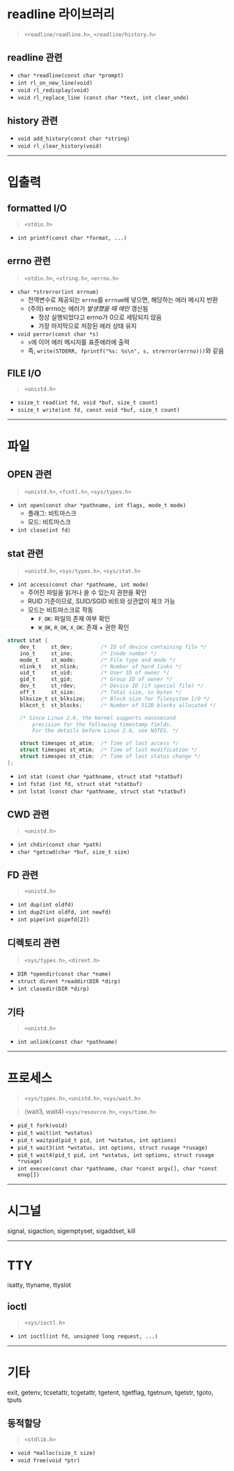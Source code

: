 # readline 라이브러리

> `<readline/readline.h>`, `<readline/history.h>`

## readline 관련

- `char *readline(const char *prompt)`
- `int rl_on_new_line(void)`
- `void rl_redisplay(void)`
- `void rl_replace_line (const char *text, int clear_undo)`

## history 관련

- `void add_history(const char *string)`
- `void rl_clear_history(void)`

---

# 입출력

## formatted I/O

> `<stdio.h>`

- `int printf(const char *format, ...)`

## errno 관련

> `<stdio.h>`, `<string.h>`, `<errno.h>`

- `char *strerror(int errnum)`
    - 전역변수로 제공되는 `errno`를 `errnum`에 넣으면, 해당하는 에러 메시지 반환
    - (주의) errno는 에러가 *발생했을 때 에만* 갱신됨
        - 정상 실행되었다고 errno가 0으로 세팅되지 않음
        - 가장 마지막으로 저장된 에러 상태 유지
- `void perror(const char *s)`
    - `s`에 이어 에러 메시지를 표준에러에 출력
    - 즉, `write(STDERR, fprintf("%s: %s\n", s, strerror(errno)))`와 같음

## FILE I/O

> `<unistd.h>`

- `ssize_t read(int fd, void *buf, size_t count)`
- `ssize_t write(int fd, const void *buf, size_t count)`

---

# 파일

## OPEN 관련

> `<unistd.h>`, `<fcntl.h>`, `<sys/types.h>`

- `int open(const char *pathname, int flags, mode_t mode)`
    - 플래그: 비트마스크
    - 모드: 비트마스크
- `int close(int fd)`

## stat 관련

> `<unistd.h>`, `<sys/types.h>`, `<sys/stat.h>`

- `int access(const char *pathname, int mode)`
    - 주어진 파일을 읽거나 쓸 수 있는지 권한을 확인
    - RUID 기준이므로, SUID/SGID 비트와 상관없이 체크 가능
    - 모드는 비트마스크로 작동
        - `F_OK`: 파일의 존재 여부 확인
        - `W_OK`, `R_OK`, `X_OK`: 존재 + 권한 확인

```c
struct stat {
    dev_t     st_dev;         /* ID of device containing file */
    ino_t     st_ino;         /* Inode number */
    mode_t    st_mode;        /* File type and mode */
    nlink_t   st_nlink;       /* Number of hard links */
    uid_t     st_uid;         /* User ID of owner */
    gid_t     st_gid;         /* Group ID of owner */
    dev_t     st_rdev;        /* Device ID (if special file) */
    off_t     st_size;        /* Total size, in bytes */
    blksize_t st_blksize;     /* Block size for filesystem I/O */
    blkcnt_t  st_blocks;      /* Number of 512B blocks allocated */

    /* Since Linux 2.6, the kernel supports nanosecond
        precision for the following timestamp fields.
        For the details before Linux 2.6, see NOTES. */

    struct timespec st_atim;  /* Time of last access */
    struct timespec st_mtim;  /* Time of last modification */
    struct timespec st_ctim;  /* Time of last status change */
};
```

- `int stat (const char *pathname, struct stat *statbuf)`
- `int fstat (int fd, struct stat *statbuf)`
- `int lstat (const char *pathname, struct stat *statbuf)`

## CWD 관련

> `<unistd.h>`

- `int chdir(const char *path)`
- `char *getcwd(char *buf, size_t size)`

## FD 관련

> `<unistd.h>`

- `int dup(int oldfd)`
- `int dup2(int oldfd, int newfd)`
- `int pipe(int pipefd[2])`

## 디렉토리 관련

> `<sys/types.h>`, `<dirent.h>`

- `DIR *opendir(const char *name)`
- `struct dirent *readdir(DIR *dirp)`
- `int closedir(DIR *dirp)`

## 기타

> `<unistd.h>`

- `int unlink(const char *pathname)`

---


# 프로세스

> `<sys/types.h>`, `<unistd.h>`, `<sys/wait.h>`

> (wait3, wait4) `<sys/resource.h>`, `<sys/time.h>`

- `pid_t fork(void)`
- `pid_t wait(int *wstatus)`
- `pid_t waitpid(pid_t pid, int *wstatus, int options)`
- `pid_t wait3(int *wstatus, int options, struct rusage *rusage)`
- `pid_t wait4(pid_t pid, int *wstatus, int options, struct rusage *rusage)`
- `int execve(const char *pathname, char *const argv[], char *const envp[])`

---

# 시그널

signal, sigaction, sigemptyset, sigaddset, kill

---

# TTY

isatty, ttyname, ttyslot

## ioctl

> `<sys/ioctl.h>`

- `int ioctl(int fd, unsigned long request, ...)`

---

# 기타

exit, getenv, tcsetattr, tcgetattr, tgetent, tgetflag, tgetnum, tgetstr, tgoto, tputs

## 동적할당

> `<stdlib.h>`

- `void *malloc(size_t size)`
- `void free(void *ptr)`
